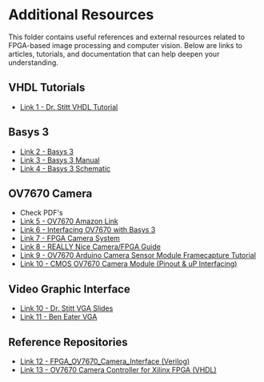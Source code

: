 # Additional Resources

This folder contains useful references and external resources related to FPGA-based image processing and computer vision. Below are links to articles, tutorials, and documentation that can help deepen your understanding.

## VHDL Tutorials
- [Link 1 - Dr. Stitt VHDL Tutorial](https://github.com/ARC-Lab-UF/vhdl-tutorial)

## Basys 3
- [Link 2 - Basys 3](https://digilent.com/shop/basys-3-artix-7-fpga-trainer-board-recommended-for-introductory-users/?utm_source=google&utm_medium=cpc&utm_campaign=&utm_agid=157039393653&utm_term=basys3&device=c&gad_source=1&gclid=Cj0KCQiAz6q-BhCfARIsAOezPxmjL1-jy9L61I4v85mWErra40C5ZSVQ-GVgAPV9RaguqDl4eZz3KD0aApNxEALw_wcB)
- [Link 3 - Basys 3 Manual](https://digilent.com/reference/programmable-logic/basys-3/reference-manual)
- [Link 4 - Basys 3 Schematic](https://reference.digilentinc.com/_media/reference/programmable-logic/basys-3/basys-3-sch-public-rev-d.pdf?_gl=1*1e9vgp4*_gcl_aw*R0NMLjE3NDEzODU5NDIuQ2owS0NRaUF6NnEtQmhDZkFSSXNBT2V6UHhtakwxLWp5OUw2MUk0djg1bVdFcnJhNDBDNVpTVlEtR1ZnQVBWOVJhZ3VxRGw0ZVp6M0tEMGFBcE54RUFMd193Y0I.*_gcl_au*MTQ3ODQ1MjgxOS4xNzQxMDM0Mjk5*_ga*NjU0OTA5NDQxLjE3NDEwMzQzMDA.*_ga_JSPEFFCPBT*MTc0MTM2NjA4Ny4zLjEuMTc0MTM4NjA0Ny42MC4wLjA.)

## OV7670 Camera
- Check PDF's
- [Link 5 - OV7670 Amazon Link](https://www.amazon.com/OV7670-Aideepen-640x480-Compatible-Arduin0/dp/B0CF9QJFQ9/ref=sr_1_2?crid=C7BPCYM5B0RD&dib=eyJ2IjoiMSJ9.AEQ3eaA8uwclVn4xDiVovkB8DiLBeL4-3e9zWuyWz7Wo6UJ-z4rBMkYIhwJTxel6mxUbeI0YRPZKHsSQpWVo6rL50QvfVnZP2KJgjiGVSWQ8Hdshej4WQATL3d1iRH2UKUE_jCUll0b6eKOofqLomQilgrje5mDeVhEpAyD_AtRDPRtzZWnysrzDyb_ECv60xv_UfAOAHmpVcH-JSG4u9Ix9AEsD2ipUdoYZEkpXqPg.I0abULf8raab2RY8burKHMziah7-sPRB3Kdlw4_5l00&dib_tag=se&keywords=ov7670&qid=1741385491&sprefix=ov767%2Caps%2C188&sr=8-2)
- [Link 6 - Interfacing OV7670 with Basys 3](https://www.fpga4student.com/2018/08/basys-3-fpga-ov7670-camera.html)
- [Link 7 - FPGA Camera System](https://www.hackster.io/dhq/fpga-camera-system-14d6ea#toc-camera-1)
- [Link 8 - REALLY Nice Camera/FPGA Guide](https://www.dejazzer.com/eigenpi/digital_camera/digital_camera.html)
- [Link 9 - OV7670 Arduino Camera Sensor Module Framecapture Tutorial](https://www.instructables.com/OV7670-Arduino-Camera-Sensor-Module-Framecapture-T/)
- [Link 10 - CMOS OV7670 Camera Module (Pinout & uP Interfacing)](https://components101.com/modules/cmos-ov7670-camera-module-pinout-features-datasheet)

## Video Graphic Interface
- [Link 10 - Dr. Stitt VGA Slides](http://www.gstitt.ece.ufl.edu/courses/spring22/eel4712/lectures/VGAimplementation.pdf)
- [Link 11 - Ben Eater VGA ](https://www.youtube.com/watch?v=l7rce6IQDWs&t=278s)

## Reference Repositories
- [Link 12 - FPGA_OV7670_Camera_Interface (Verilog)](https://github.com/AngeloJacobo/FPGA_OV7670_Camera_Interface)
- [Link 13 - OV7670 Camera Controller for Xilinx FPGA (VHDL)](https://github.com/vogma/OV7670_ArtyA7)